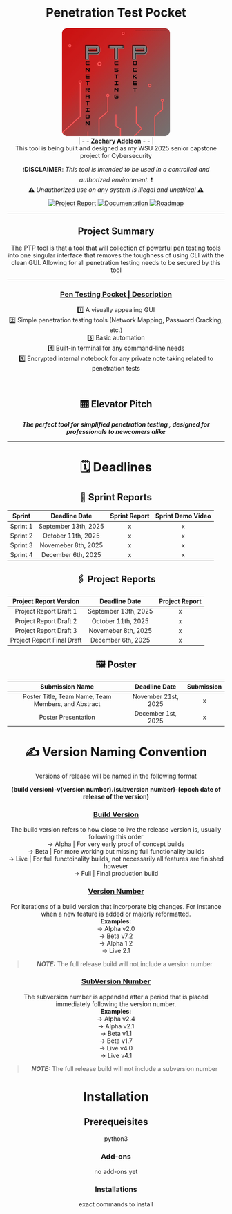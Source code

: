 <div align="center">

# Penetration Test Pocket
<a><picture>
<img alt="PTP logo" src="https://github.com/zachA214/Adelson_Senior_Capstone/blob/main/src/imgs/PTP_Logo_NoBG.png" width="250px">
</picture></a> <br>
| - - **Zachary Adelson** - - | <br>
This tool is being built and designed as my WSU 2025 senior capstone project for Cybersecurity

 ❗**DISCLAIMER**: *This tool is intended to be used in a controlled and authorized environment.* ❗ <br> ⚠️ *Unauthorized use on any system is illegal and unethical* ⚠️

<!--- Project report will always link to the latest project report, other project reports will be stored in the github as well for tracking purposes --->
[![Project Report](https://img.shields.io/badge/Project_Report-red?style=plastic&logo=codementor&logoColor=white)](https://health.clevelandclinic.org/how-to-be-patient) 
[![Documentation](https://img.shields.io/badge/Documentation-grey?style=plastic&logo=gitbook&logoColor=white)](https://health.clevelandclinic.org/how-to-be-patient)
[![Roadmap](https://img.shields.io/badge/Roadmap-blue?style=plastic&logo=openstreetmap&logoColor=white)](https://github.com/users/zachA214/projects/3) 

</div>

-----
<div align="center">

## Project Summary
The PTP tool is that a tool that will collection of powerful pen testing tools into one singular interface that removes the toughness of using CLI with the clean GUI. Allowing for all penetration testing needs to be secured by this tool

--- 

### <ins> Pen Testing Pocket | Description </ins>
1️⃣ A visually appealing GUI <br>
2️⃣ Simple penetration testing tools (Network Mapping, Password Cracking, etc.) <br>
3️⃣ Basic automation <br>
4️⃣ Built-in terminal for any command-line needs <br>
5️⃣ Encrypted internal notebook for any private note taking related to penetration tests <br>

<br>

## 🛗 Elevator Pitch 

<strong>*The perfect tool for simplified penetration testing , designed for professionals to newcomers alike*</strong>

---

# 🗓️ Deadlines

## 🏃 Sprint Reports

| Sprint | Deadline Date | Sprint Report | Sprint Demo Video |
| :---: | :---: | :--: | :--: |
| Sprint 1 | September 13th, 2025 | x | x |
| Sprint 2 | October 11th, 2025 | x | x |
| Sprint 3 | Novemeber 8th, 2025 | x | x |
| Sprint 4 | December 6th, 2025 | x | x |

## 🖇️ Project Reports

| Project Report Version | Deadline Date | Project Report | 
| :---: | :---: | :--: | 
| Project Report Draft 1 | September 13th, 2025 | x | 
| Project Report Draft 2 | October 11th, 2025 | x | 
| Project Report Draft 3 | Novemeber 8th, 2025 | x |
| Project Report Final Draft | December 6th, 2025 | x |

## 🖼️ Poster

| Submission Name | Deadline Date | Submission | 
| :---: | :---: | :--: |
| Poster Title, Team Name, Team Members, and Abstract | November 21st, 2025 | x |
| Poster Presentation | December 1st, 2025 | x | 

# ✍️ Version Naming Convention
Versions of release will be named in the following format

<strong>(build version)-v(version number).(subversion number)-(epoch date of release of the version)</strong>

### <ins>Build Version</ins>
The build version refers to how close to live the release version is, usually following this order <br>
-> Alpha | For very early proof of concept builds <br>
-> Beta | For more working but missing full functionality builds <br>
-> Live | For full functoinality builds, not necessarily all features are finished however <br>
-> Full | Final production build <br>

### <ins>Version Number</ins>
For iterations of a build version that incorporate big changes. For instance when a new feature is added or majorly reformatted. <br>
<strong>Examples:</strong> <br>
-> Alpha v2.0 <br>
-> Beta v7.2 <br>
-> Alpha 1.2 <br>
-> Live 2.1 <br>
> **_NOTE:_**  The full release build will not include a version number

### <ins>SubVersion Number</ins>
The subversion number is appended after a period that is placed immediately following the version number. <br>
<strong>Examples:</strong> <br>
-> Alpha v2.4 <br>
-> Alpha v2.1 <br>
-> Beta v1.1 <br>
-> Beta v1.7 <br>
-> Live v4.0 <br>
-> Live v4.1 <br>
> **_NOTE:_**  The full release build will not include a subversion number

# Installation

## Prerequeisites

python3

### Add-ons

no add-ons yet

### Installations 

exact commands to install

</div>
